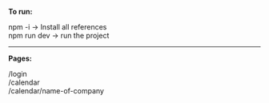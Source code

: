 <b>To run:</b>

<div>npm -i -> Install all references</ div>
<div>npm run dev -> run the project</ div>

-------------------------------------
<b>Pages:</b>
<div>/login</ div>
<div>/calendar</ div>
<div>/calendar/name-of-company</ div>
